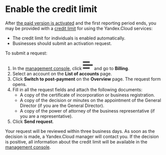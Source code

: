 # Enable the credit limit

After [the paid version is activated](../operations/activate-commercial.md) and the first reporting period ends, you may be provided with a [credit limit](../concepts/credit-limit.md) for using the Yandex.Cloud services:

- The credit limit for individuals is enabled automatically.
- Businesses should submit an activation request.

To submit a request:

1. In the [management console](https://console.cloud.yandex.ru/billing), click ![](../../_assets/ugly-sandwich.svg) and go to **Billing**.
1. Select an account on the **List of accounts** page.
1. Click **Switch to post-payment** on the **Overview** page. The request form opens.
1. Fill in all the request fields and attach the following documents:
     - A copy of the certificate of incorporation or business registration.
     - A copy of the decision or minutes on the appointment of the General Director (if you are the General Director).
     - A copy of the power of attorney of the business representative (if you are a representative).
1. Click **Send request**.

Your request will be reviewed within three business days. As soon as the decision is made, a Yandex.Cloud manager will contact you. If the decision is positive, all information about the credit limit will be available in the [management console](https://console.cloud.yandex.ru/billing).

